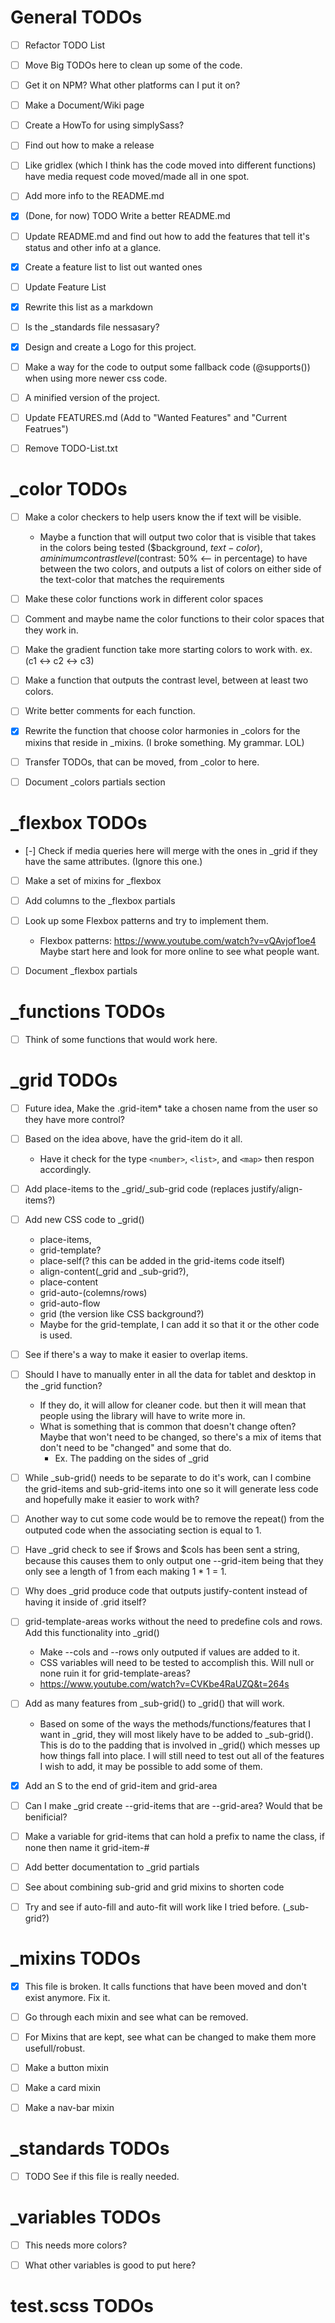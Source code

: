 # General TODOs
- [ ] Refactor TODO List
- [ ] Move Big TODOs here to clean up some of the code.
- [ ] Get it on NPM? What other platforms can I put it on?
- [ ] Make a Document/Wiki page
- [ ] Create a HowTo for using simplySass?
- [ ] Find out how to make a release
- [ ] Like gridlex (which I think has the code moved into different functions) have media request code moved/made all in one spot.
- [ ] Add more info to the README.md
- [X] (Done, for now) TODO Write a better README.md
- [ ] Update README.md and find out how to add the features that tell it's status and other info at a glance.
- [X] Create a feature list to list out wanted ones
- [ ] Update Feature List
- [X] Rewrite this list as a markdown
- [ ] Is the _standards file nessasary?
- [X] Design and create a Logo for this project.
- [ ] Make a way for the code to output some fallback code (@supports()) when using more newer css code.
- [ ] A minified version of the project.
- [ ] Update FEATURES.md (Add to "Wanted Features" and "Current Featrues")
- [ ] Remove TODO-List.txt



# _color TODOs
- [ ] Make a color checkers to help users know the if text will be visible.
    * Maybe a function that will output two color that is visible that takes in 
     the colors being tested ($background, $text-color), a minimum contrast level
     ($contrast: 50% <-- in percentage) to have between the two colors, and outputs
     a list of colors on either side of the text-color that matches the requirements
- [ ] Make these color functions work in different color spaces
- [ ] Comment and maybe name the color functions to their color spaces that they work in.
- [ ] Make the gradient function take more starting colors to work with. ex. (c1 <-> c2 <-> c3)
- [ ] Make a function that outputs the contrast level, between at least two colors.
- [ ] Write better comments for each function.
- [X] Rewrite the function that choose color harmonies in _colors for the mixins that reside in _mixins. (I broke something. My grammar. LOL)
- [ ] Transfer TODOs, that can be moved, from _color to here.
- [ ] Document _colors partials section


# _flexbox TODOs
- [-] Check if media queries here will merge with the ones in _grid if they have the same attributes. (Ignore this one.)
- [ ] Make a set of mixins for _flexbox
- [ ] Add columns to the _flexbox partials
- [ ] Look up some Flexbox patterns and try to implement them.
    * Flexbox patterns: https://www.youtube.com/watch?v=vQAvjof1oe4 Maybe start here and look for more online to see what people want.
- [ ] Document _flexbox partials


# _functions TODOs
- [ ] Think of some functions that would work here.



# _grid TODOs
- [ ] Future idea, Make the .grid-item* take a chosen name from the user so they have more control?
- [ ] Based on the idea above, have the grid-item do it all. 
    * Have it check for the type `<number>`, `<list>`, and `<map>` then respon accordingly.
- [ ] Add place-items to the _grid/_sub-grid code (replaces justify/align-items?)
- [ ] Add new CSS code to _grid() 
    * place-items, 
    * grid-template? 
    * place-self(? this can be added in the grid-items code itself)
    * align-content(_grid and _sub-grid?), 
    * place-content 
    * grid-auto-(colemns/rows)
    * grid-auto-flow
    * grid (the version like CSS background?)
    * Maybe for the grid-template, I can add it so that it or the other code is used.
- [ ] See if there's a way to make it easier to overlap items.
- [ ] Should I have to manually enter in all the data for tablet and desktop in the _grid function? 
    * If they do, it will allow for cleaner code. but then it will mean that people using the library will have to write more in.
    * What is something that is common that doesn't change often? Maybe that won't need to be changed, so there's a mix of items
        that don't need to be "changed" and some that do. 
        * Ex. The padding on the sides of _grid
- [ ] While _sub-grid() needs to be separate to do it's work, can I combine the grid-items and sub-grid-items into one so
      it will generate less code and hopefully make it easier to work with?
- [ ] Another way to cut some code would be to remove the repeat() from the outputed code when the associating section is equal to 1.
- [ ] Have _grid check to see if $rows and $cols has been sent a string, because this causes them to only output one --grid-item
        being that they only see a length of 1 from each making 1 * 1 = 1.
- [ ] Why does _grid produce code that outputs justify-content instead of having it inside of .grid itself?
- [ ] grid-template-areas works without the need to predefine cols and rows. Add this functionality into _grid()
    * Make --cols and --rows only outputed if values are added to it.
    * CSS variables will need to be tested to accomplish this. Will null or none ruin it for grid-template-areas?
    * https://www.youtube.com/watch?v=CVKbe4RaUZQ&t=264s
- [ ] Add as many features from _sub-grid() to _grid() that will work.
    * Based on some of the ways the methods/functions/features that I want in _grid, they will most likely have to be
      added to _sub-grid(). This is do to the padding that is involved in _grid() which messes up how things fall into
      place. I will still need to test out all of the features I wish to add, it may be possible to add some of them.
- [X] Add an S to the end of grid-item and grid-area
- [ ] Can I make _grid create --grid-items that are --grid-area? Would that be benificial?
- [ ] Make a variable for grid-items that can hold a prefix to name the class, if none then name it grid-item-#
- [ ] Add better documentation to _grid partials
- [ ] See about combining sub-grid and grid mixins to shorten code
- [ ] Try and see if auto-fill and auto-fit will work like I tried before. (_sub-grid?)



# _mixins  TODOs
- [X] This file is broken. It calls functions that have been moved and don't exist anymore. Fix it.
- [ ] Go through each mixin and see what can be removed.
- [ ] For Mixins that are kept, see what can be changed to make them more usefull/robust.
- [ ] Make a button mixin
- [ ] Make a card mixin
- [ ] Make a nav-bar mixin


# _standards TODOs
- [ ] TODO See if this file is really needed.


# _variables TODOs
- [ ] This needs more colors?
- [ ] What other variables is good to put here?


# test.scss TODOs